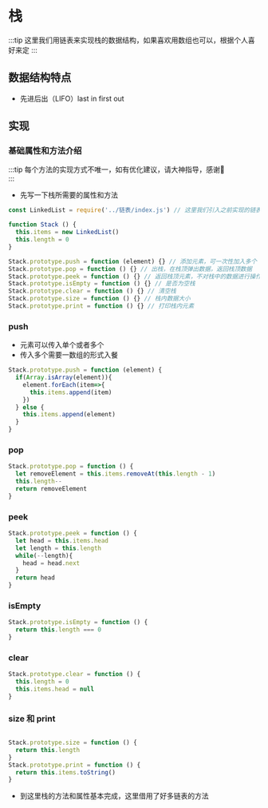 # 栈
:::tip
  这里我们用链表来实现栈的数据结构，如果喜欢用数组也可以，根据个人喜好来定
:::
## 数据结构特点
* 先进后出（LIFO）last in first out
## 实现

### 基础属性和方法介绍
:::tip
  每个方法的实现方式不唯一，如有优化建议，请大神指导，感谢🙏  
:::
* 先写一下栈所需要的属性和方法
```js
const LinkedList = require('../链表/index.js') // 这里我们引入之前实现的链表数据结构

function Stack () {
  this.items = new LinkedList()
  this.length = 0
}

Stack.prototype.push = function (element) {} // 添加元素，可一次性加入多个
Stack.prototype.pop = function () {} // 出栈，在栈顶弹出数据，返回栈顶数据
Stack.prototype.peek = function () {} // 返回栈顶元素，不对栈中的数据进行操作
Stack.prototype.isEmpty = function () {} // 是否为空栈
Stack.prototype.clear = function () {} // 清空栈
Stack.prototype.size = function () {} // 栈内数据大小
Stack.prototype.print = function () {} // 打印栈内元素
```

### push
* 元素可以传入单个或者多个
* 传入多个需要一数组的形式入餐
```js
Stack.prototype.push = function (element) {
  if(Array.isArray(element)){
    element.forEach(item=>{
      this.items.append(item)
    })
  } else {
    this.items.append(element)
  }
}
```
### pop
```js
Stack.prototype.pop = function () {
  let removeElement = this.items.removeAt(this.length - 1)
  this.length--
  return removeElement
}
```
### peek
```js
Stack.prototype.peek = function () {
  let head = this.items.head
  let length = this.length
  while(--length){
    head = head.next
  }
  return head
}
```

### isEmpty
```js
Stack.prototype.isEmpty = function () {
  return this.length === 0
}
```

### clear
```js
Stack.prototype.clear = function () {
  this.length = 0
  this.items.head = null
}
```

### size 和 print
```js

Stack.prototype.size = function () {
  return this.length
}
Stack.prototype.print = function () {
  return this.items.toString()
}
```

* 到这里栈的方法和属性基本完成，这里借用了好多链表的方法